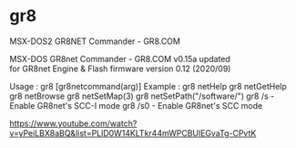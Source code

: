 # gr8
MSX-DOS2 GR8NET Commander - GR8.COM

MSX-DOS GR8net Commander - GR8.COM v0.15a updated  
           for GR8net Engine & Flash firmware version 0.12 (2020/09)

Usage : gr8 [gr8netcommand(arg)]
Example : gr8 netHelp
                  gr8 netGetHelp
                  gr8 netBrowse
                  gr8 netSetMap(3)
                  gr8 netSetPath("/software/")
                  gr8 /s        - Enable GR8net's SCC-I mode
                  gr8 /s0      - Enable GR8net's SCC mode


https://www.youtube.com/watch?v=yPeiLBX8aBQ&list=PLlD0W14KLTkr44mWPCBUlEGvaTg-CPvtK
